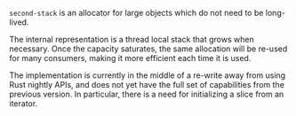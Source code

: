 `second-stack` is an allocator for large objects which do not need to be long-lived.

The internal representation is a thread local stack that grows when necessary. Once the capacity saturates, the same allocation will be re-used for many consumers, making it more efficient each time it is used.

The implementation is currently in the middle of a re-write away from using Rust nightly APIs, and does not yet have the full set of capabilities from the previous version. In particular, there is a need for initializing a slice from an iterator.